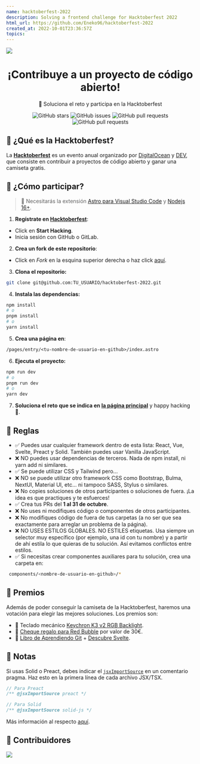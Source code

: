 ```yaml
---
name: hacktoberfest-2022
description: Solving a frontend challenge for Hacktoberfest 2022
html_url: https://github.com/Eneko96/hacktoberfest-2022
created_at: 2022-10-01T23:36:57Z
topics: 
---
```

<a href="https://hacktoberfest-2022.vercel.app/">
<img src="public/banner_gh.jpg">
</a>

<div align="center">
	<h1>¡Contribuye a un proyecto de código abierto!</h1>
	<p>🚀 Soluciona el reto y participa en la Hacktoberfest</p>

![GitHub stars](https://img.shields.io/github/stars/midudev/hacktoberfest-2022)
![GitHub issues](https://img.shields.io/github/issues/midudev/hacktoberfest-2022)
![GitHub pull requests](https://img.shields.io/github/issues-pr/midudev/hacktoberfest-2022)
![GitHub pull requests](https://img.shields.io/github/issues-pr-closed-raw/midudev/hacktoberfest-2022)

</div>

## 🤔 ¿Qué es la Hacktoberfest?

La **[Hacktoberfest](https://hacktoberfest.com/)** es un evento anual organizado por [DigitalOcean](https://www.digitalocean.com/) y [DEV](https://dev.to/), que consiste en contribuir a proyectos de código abierto y ganar una camiseta gratis.

## 🚀 ¿Cómo participar?

> 🚧 Necesitarás la extensión [Astro para Visual Studio Code](https://marketplace.visualstudio.com/items?itemName=astro-build.astro-vscode) y [Nodejs 16+](https://nodejs.org/en/).

1. **Regístrate en [Hacktoberfest](https://hacktoberfest.com/)**:

- Click en **Start Hacking**.
- Inicia sesión con GitHub o GitLab.

2. **Crea un fork de este repositorio**:

- Click en *Fork* en la esquina superior derecha o haz click [aquí](https://github.com/midudev/hacktoberfest-2022/fork).

3. **Clona el repositorio:**

```bash
git clone git@github.com:TU_USUARIO/hacktoberfest-2022.git
```

4. **Instala las dependencias:**

```bash
npm install
# o
pnpm install
# o
yarn install
```

5. **Crea una página en**:

```txt
/pages/entry/<tu-nombre-de-usuario-en-github>/index.astro
```

6. **Ejecuta el proyecto:**

```bash
npm run dev
# o
pnpm run dev
# o
yarn dev
```

7. **Soluciona el reto que se indica en [la página principal](https://hacktoberfest-2022.vercel.app/)** y happy hacking 🥳.

## 📝 Reglas

- ✅ Puedes usar cualquier framework dentro de esta lista: React, Vue, Svelte, Preact y Solid. También puedes usar Vanilla JavaScript.
- ❌ NO puedes usar dependencias de terceros. Nada de npm install, ni yarn add ni similares.
- ✅ Se puede utilizar CSS y Tailwind pero...
- ❌ NO se puede utilizar otro framework CSS como Bootstrap, Bulma, NextUI, Material UI, etc... ni tampoco SASS, Stylus o similares.
- ❌ No copies soluciones de otros participantes o soluciones de fuera. ¡La idea es que practiques y te esfuerces!
- ✅ Crea tus PRs del **1 al 31 de octubre**.
- ❌ No uses ni modifiques código o componentes de otros participantes.
- ❌ No modifiques código de fuera de tus carpetas (a no ser que sea exactamente para arreglar un problema de la página).
- ❌ NO USES ESTILOS GLOBALES. NO ESTILES etiquetas. Usa siempre un selector muy específico (por ejemplo, una id con tu nombre) y a partir de ahí estila lo que quieras de tu solución. Así evitamos conflictos entre estilos.
- ✅ Si necesitas crear componentes auxiliares para tu solución, crea una carpeta en:

```bash
 components/<nombre-de-usuario-en-github>/*
```

## 🎁 Premios

Además de poder conseguir la camiseta de la Hacktoberfest, haremos una votación para elegir las mejores soluciones. Los premios son:

- 🥇 Teclado mecánico [Keychron K3 v2 RGB Backlight](https://www.keychron.com/products/keychron-k3-wireless-mechanical-keyboard?variant=32220198633561).
- 🥈 [Cheque regalo para Red Bubble](https://www.redbubble.com/es/) por valor de 30€.
- 🥉 [Libro de Aprendiendo Git](https://leanpub.com/aprendiendo-git) + [Descubre Svelte](https://leanpub.com/descubre-svelte).

## 📝 Notas

Si usas Solid o Preact, debes indicar el [`jsxImportSource`](https://www.typescriptlang.org/tsconfig#jsxImportSource) en un comentario pragma. Haz esto en la primera línea de cada archivo JSX/TSX.

```jsx
// Para Preact
/** @jsxImportSource preact */

// Para Solid
/** @jsxImportSource solid-js */
```

Más información al respecto [aquí](https://docs.astro.build/es/guides/typescript/#soluci%C3%B3n-de-problemas).

## 🤗 Contribuidores

<a href="https://github.com/midudev/hacktoberfest-2022/graphs/contributors">
  <img src="https://contrib.rocks/image?repo=midudev/hacktoberfest-2022" />
</a>
